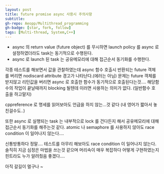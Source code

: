 ```yaml
---
layout: post
title: future promise async 사용시 주의사항
subtitle:
gh-repo: Aeopp/Multithread_programming
gh-badge: [star, fork, follow]
tags: [Multi-thread, System,C++]
---
```


* async 의 return value (future object) 를 무시하면  launch policy 를 async 로 설정하였더라도 task는  동기적으로 수행된다. 
* async 로 launch 된 task 는 공유메모리에 대해 접근순서 동기화를 수행한다.

각종 테스트를 해보면서 값을 관찰하였는데 async 함수 호출시 반환되는 future 객체를 버리면 nodiscard attribute 경고가 나타난다.(에러는 아님) 
문제는 future 객체를 받지않고 리턴값을 버리면 async 로 호출한 함수가 동기적으로 호출된다는것....
 해당함수의 작업이 끝날때까지 blocking 될텐데 이러면 사용하는 의미가 없다.
 (일반함수 호출을 하고말지)
 
cppreference 로 명세를 읽어보아도 언급을 하지 않는...것 같다 (내 영어가 짧아서 놓친걸수도..)

또한 async 로 실행되는 task 는 내부적으로 lock 를 건다든지 해서 공유메모리에 대해 접근순서 동기화를 해주는것 같다.  atomic 나 semaphore 를 사용하지 않아도 
race condition 이 일어나지 않는다....

신통방통하다 정말.... 테스트를 아무리 해보아도 race condition 이 일어나지 않는다.  솔직히 지금 심정은 마법을 쓰는것 같으며 머리속이 매우 복잡하다 어떻게 구현하였는지 힌트라도 누가 알려줬음 좋겠다....  

아직 갈길이 멀구나 ~ 
